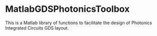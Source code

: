 MatlabGDSPhotonicsToolbox
=========================

This is a Matlab library of functions to facilitate the design of Photonics Integrated Circuits GDS layout.
